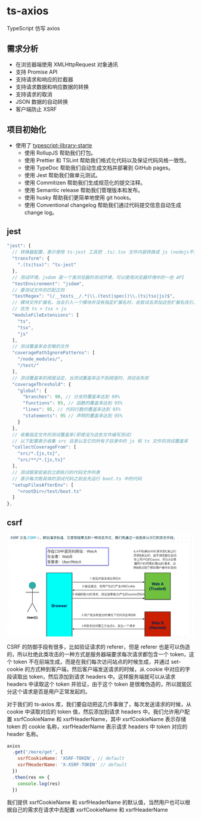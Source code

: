 # ts-axios

TypeScript 仿写 axios

## 需求分析

- 在浏览器端使用 XMLHttpRequest 对象通讯
- 支持 Promise API
- 支持请求和响应的拦截器
- 支持请求数据和响应数据的转换
- 支持请求的取消
- JSON 数据的自动转换
- 客户端防止 XSRF

## 项目初始化

- 使用了 [typescript-library-starte](https://github.com/alexjoverm/typescript-library-starter)
  - 使用 RollupJS 帮助我们打包。
  - 使用 Prettier 和 TSLint 帮助我们格式化代码以及保证代码风格一致性。
  - 使用 TypeDoc 帮助我们自动生成文档并部署到 GitHub pages。
  - 使用 Jest 帮助我们做单元测试。
  - 使用 Commitizen 帮助我们生成规范化的提交注释。
  - 使用 Semantic release 帮助我们管理版本和发布。
  - 使用 husky 帮助我们更简单地使用 git hooks。
  - 使用 Conventional changelog 帮助我们通过代码提交信息自动生成 change log。

## jest

```javascript
"jest": {
  // 转换器配置，表示使用 ts-jest 工具把 .ts/.tsx 文件内容转换成 js (nodejs不支持 ts，所以需要转换)
  "transform": {
    ".(ts|tsx)": "ts-jest"
  },
  // 测试环境，jsdom 是一个类浏览器的测试环境，可以使用浏览器环境中的一些 API
  "testEnvironment": "jsdom",
  // 要测试文件的匹配正则
  "testRegex": "(/__tests__/.*|\\.(test|spec))\\.(ts|tsx|js)$",
  // 模块文件扩展名，当去引入一个模块并没有指定扩展名时，会尝试去添加这些扩展名找引入的模块文件
  // 优先 ts > tsx > js
  "moduleFileExtensions": [
    "ts",
    "tsx",
    "js"
  ],
  // 测试覆盖率会忽略的文件
  "coveragePathIgnorePatterns": [
    "/node_modules/",
    "/test/"
  ],
  // 测试覆盖率的阈值设定，当测试覆盖率达不到阈值时，测试会失败
  "coverageThreshold": {
    "global": {
      "branches": 90, // 分支的覆盖率达到 90%
      "functions": 95, // 函数的覆盖率达到 95%
      "lines": 95, // 代码行数的覆盖率达到 95%
      "statements": 95 // 声明的覆盖率达到 95%
    }
  },
  // 收集指定文件的测试覆盖率(即使没为这些文件编写测试)
  // 以下配置表示收集 src 目录以及它的所有子目录中的 js 和 ts 文件的测试覆盖率
  "collectCoverageFrom": [
    "src/*.{js,ts}",
    "src/**/*.{js,ts}"
  ],
  // 测试框架安装后立即执行的代码文件列表
  // 表示每次跑具体的测试代码之前会先运行 boot.ts 中的代码
  "setupFilesAfterEnv": [
    "<rootDir>/test/boot.ts"
  ]
},
```

## csrf

![](./readme/1.png)

CSRF 的防御手段有很多，比如验证请求的 referer，但是 referer 也是可以伪造的，所以杜绝此类攻击的一种方式是服务器端要求每次请求都包含一个 token，这个 token 不在前端生成，而是在我们每次访问站点的时候生成，并通过 set-cookie 的方式种到客户端，然后客户端发送请求的时候，从 cookie 中对应的字段读取出 token，然后添加到请求 headers 中。这样服务端就可以从请求 headers 中读取这个 token 并验证，由于这个 token 是很难伪造的，所以就能区分这个请求是否是用户正常发起的。

对于我们的 ts-axios 库，我们要自动把这几件事做了，每次发送请求的时候，从 cookie 中读取对应的 token 值，然后添加到请求 headers 中。我们允许用户配置 xsrfCookieName 和 xsrfHeaderName，其中 xsrfCookieName 表示存储 token 的 cookie 名称，xsrfHeaderName 表示请求 headers 中 token 对应的 header 名称。

```javascript
axios
  .get('/more/get', {
    xsrfCookieName: 'XSRF-TOKEN', // default
    xsrfHeaderName: 'X-XSRF-TOKEN' // default
  })
  .then(res => {
    console.log(res)
  })
```

我们提供 xsrfCookieName 和 xsrfHeaderName 的默认值，当然用户也可以根据自己的需求在请求中去配置 xsrfCookieName 和 xsrfHeaderName
